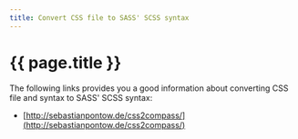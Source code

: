 ```yaml
---
title: Convert CSS file to SASS' SCSS syntax
---
```

# {{ page.title }}

The following links provides you a good information about converting CSS file and syntax to SASS' SCSS syntax:
- [http://sebastianpontow.de/css2compass/](http://sebastianpontow.de/css2compass/)
